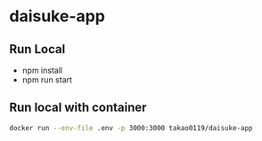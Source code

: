 # daisuke-app

## Run Local

- npm install
- npm run start


## Run local with container
``` bash
docker run --env-file .env -p 3000:3000 takao0119/daisuke-app
```
